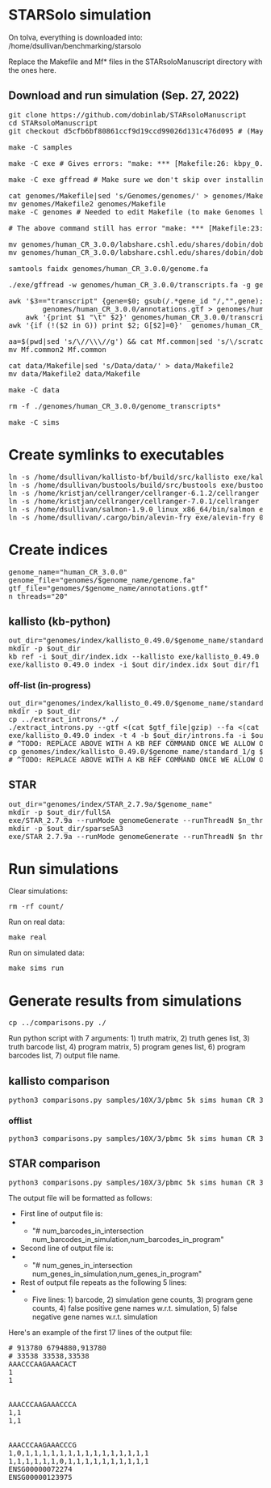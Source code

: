 # STARSolo simulation

On tolva, everything is downloaded into: /home/dsullivan/benchmarking/starsolo

Replace the Makefile and Mf* files in the STARsoloManuscript directory with the ones here.

## Download and run simulation (Sep. 27, 2022)

<pre>git clone https://github.com/dobinlab/STARsoloManuscript
cd STARsoloManuscript
git checkout d5cfb6bf80861ccf9d19ccd99026d131c476d095 # (May 25, 2021 commit)

make -C samples

make -C exe # Gives errors: "make: *** [Makefile:26: kbpy_0.25.0] Error 1" but oh well

make -C exe gffread # Make sure we don't skip over installing gffread

cat genomes/Makefile|sed 's/Genomes/genomes/' > genomes/Makefile2
mv genomes/Makefile2 genomes/Makefile
make -C genomes # Needed to edit Makefile (to make Genomes lower-case) above otherwise the files can't be found

# The above command still has error "make: *** [Makefile:23: human_CR_3.0.0/refdata-cellranger-GRCh38-3.0.0] Error 8", so do the following:

mv genomes/human_CR_3.0.0/labshare.cshl.edu/shares/dobin/dobin/STARsolo/Preprint/genomes/refdata-cellranger-GRCh38-3.0.0/fasta/genome.fa genomes/human_CR_3.0.0/
mv genomes/human_CR_3.0.0/labshare.cshl.edu/shares/dobin/dobin/STARsolo/Preprint/genomes/refdata-cellranger-GRCh38-3.0.0/genes/genes.gtf genomes/human_CR_3.0.0/annotations.gtf

samtools faidx genomes/human_CR_3.0.0/genome.fa

./exe/gffread -w genomes/human_CR_3.0.0/transcripts.fa -g genomes/human_CR_3.0.0/genome.fa genomes/human_CR_3.0.0/annotations.gtf

awk '$3=="transcript" {gene=$0; gsub(/.*gene_id "/,"",gene); gsub(/".*/,"",gene); tr=$0; gsub(/.*transcript_id "/,"",tr); gsub(/".*/,"",tr); print tr "\t" gene }' \
	    genomes/human_CR_3.0.0/annotations.gtf > genomes/human_CR_3.0.0/transcript_to_gene.txt && \
	awk '{print $1 "\t" $2}' genomes/human_CR_3.0.0/transcript_to_gene.txt > genomes/human_CR_3.0.0/transcript_to_gene.2col.txt
awk '{if (!($2 in G)) print $2; G[$2]=0}'  genomes/human_CR_3.0.0/transcript_to_gene.txt > genomes/human_CR_3.0.0/genes.tsv

aa=$(pwd|sed 's/\//\\\//g') && cat Mf.common|sed 's/\/scratch\/dobin\/STAR\/STARsoloManuscript\//'"$aa"'\//' > Mf.common2
mv Mf.common2 Mf.common

cat data/Makefile|sed 's/Data/data/' > data/Makefile2
mv data/Makefile2 data/Makefile

make -C data

rm -f ./genomes/human_CR_3.0.0/genome_transcripts*

make -C sims
</pre>

# Create symlinks to executables

<pre>ln -s /home/dsullivan/kallisto-bf/build/src/kallisto exe/kallisto_0.49.0
ln -s /home/dsullivan/bustools/build/src/bustools exe/bustools_0.41.1
ln -s /home/kristjan/cellranger/cellranger-6.1.2/cellranger exe/CellRanger_6.1.6
ln -s /home/kristjan/cellranger/cellranger-7.0.1/cellranger exe/CellRanger_7.0.1
ln -s /home/dsullivan/salmon-1.9.0_linux_x86_64/bin/salmon exe/salmon_1.9.0
ln -s /home/dsullivan/.cargo/bin/alevin-fry exe/alevin-fry_0.8.0</pre>

# Create indices

<pre>genome_name="human_CR_3.0.0"
genome_file="genomes/$genome_name/genome.fa"
gtf_file="genomes/$genome_name/annotations.gtf"
n_threads="20"</pre>

## kallisto (kb-python)

<pre>out_dir="genomes/index/kallisto_0.49.0/$genome_name/standard_1"
mkdir -p $out_dir
kb ref -i $out_dir/index.idx --kallisto exe/kallisto_0.49.0 --workflow standard --overwrite -f1 $out_dir/f1 -g $out_dir/g $genome_file $gtf_file > $out_dir/log.txt 2>&1
exe/kallisto_0.49.0 index -i $out_dir/index.idx $out_dir/f1 # TODO: DELETE THIS ONCE WE FIGURE OUT WHY TF KB ISN'T WORKING!
</pre>

### off-list (in-progress)

<pre>out_dir="genomes/index/kallisto_0.49.0/$genome_name/standard_offlist_1"
mkdir -p $out_dir
cp ../extract_introns/* ./
./extract_introns.py --gtf <(cat $gtf_file|gzip) --fa <(cat $genome_file|gzip) --out $out_dir/introns.fa --union --diff
exe/kallisto_0.49.0 index -t 4 -b $out_dir/introns.fa -i $out_dir/index.idx genomes/index/kallisto_0.49.0/$genome_name/standard_1/f1
# ^TODO: REPLACE ABOVE WITH A KB REF COMMAND ONCE WE ALLOW OFFLIST IN KB REF
cp genomes/index/kallisto_0.49.0/$genome_name/standard_1/g $out_dir/g
# ^TODO: REPLACE ABOVE WITH A KB REF COMMAND ONCE WE ALLOW OFFLIST IN KB REF
</pre>


## STAR

<pre>out_dir="genomes/index/STAR_2.7.9a/$genome_name"
mkdir -p $out_dir/fullSA
exe/STAR_2.7.9a --runMode genomeGenerate --runThreadN $n_threads --genomeDir $out_dir/fullSA --genomeFastaFiles $genome_file --sjdbGTFfile $gtf_file > $out_dir/fullSA/log.txt 2>&1
mkdir -p $out_dir/sparseSA3
exe/STAR_2.7.9a --runMode genomeGenerate --runThreadN $n_threads --genomeDir $out_dir/sparseSA3 --genomeSAsparseD 3 --genomeFastaFiles $genome_file --sjdbGTFfile $gtf_file > $out_dir/sparseSA3/log.txt 2>&1</pre>

# Run simulations

Clear simulations:

<pre>rm -rf count/</pre>

Run on real data:

<pre>make real</pre>

Run on simulated data:

<pre>make sims_run</pre>

# Generate results from simulations

<pre>cp ../comparisons.py ./</pre>

Run python script with 7 arguments: 1) truth matrix, 2) truth genes list, 3) truth barcode list, 4) program matrix, 5) program genes list, 6) program barcodes list, 7) output file name.

## kallisto comparison

<pre>python3 comparisons.py samples/10X/3/pbmc_5k_sims_human_CR_3.0.0_MultiGeneNo/truth.mtx genomes/human_CR_3.0.0/genes.tsv data/whitelists/10Xv3 count/kallisto_0.49.0/human_CR_3.0.0/standard_1/default/10X/3/pbmc_5k_sims_human_CR_3.0.0_MultiGeneNo/20/run1/counts_unfiltered/cells_x_genes.mtx count/kallisto_0.49.0/human_CR_3.0.0/standard_1/default/10X/3/pbmc_5k_sims_human_CR_3.0.0_MultiGeneNo/20/run1/counts_unfiltered/cells_x_genes.genes.txt count/kallisto_0.49.0/human_CR_3.0.0/standard_1/default/10X/3/pbmc_5k_sims_human_CR_3.0.0_MultiGeneNo/20/run1/counts_unfiltered/cells_x_genes.barcodes.txt results_sim_vs_kallisto.txt</pre>

### offlist

<pre>python3 comparisons.py samples/10X/3/pbmc_5k_sims_human_CR_3.0.0_MultiGeneNo/truth.mtx genomes/human_CR_3.0.0/genes.tsv data/whitelists/10Xv3 count/kallisto_0.49.0/human_CR_3.0.0/standard_offlist_1/default/10X/3/pbmc_5k_sims_human_CR_3.0.0_MultiGeneNo/20/run1/counts_unfiltered/cells_x_genes.mtx count/kallisto_0.49.0/human_CR_3.0.0/standard_offlist_1/default/10X/3/pbmc_5k_sims_human_CR_3.0.0_MultiGeneNo/20/run1/counts_unfiltered/cells_x_genes.genes.txt count/kallisto_0.49.0/human_CR_3.0.0/standard_offlist_1/default/10X/3/pbmc_5k_sims_human_CR_3.0.0_MultiGeneNo/20/run1/counts_unfiltered/cells_x_genes.barcodes.txt results_sim_vs_kallisto_offlist.txt</pre>

## STAR comparison

<pre>python3 comparisons.py samples/10X/3/pbmc_5k_sims_human_CR_3.0.0_MultiGeneNo/truth.mtx genomes/human_CR_3.0.0/genes.tsv data/whitelists/10Xv3 count/STAR_2.7.9a/human_CR_3.0.0/fullSA/10X_noSAM_sims_mult_ENCODE/10X/3/pbmc_5k_sims_human_CR_3.0.0_MultiGeneNo/20/run1/Solo.out/Gene/filtered/matrix.mtx count/STAR_2.7.9a/human_CR_3.0.0/fullSA/10X_noSAM_sims_mult_ENCODE/10X/3/pbmc_5k_sims_human_CR_3.0.0_MultiGeneNo/20/run1/Solo.out/Gene/filtered/features.tsv count/STAR_2.7.9a/human_CR_3.0.0/fullSA/10X_noSAM_sims_mult_ENCODE/10X/3/pbmc_5k_sims_human_CR_3.0.0_MultiGeneNo/20/run1/Solo.out/Gene/filtered/barcodes.tsv results_sim_vs_star.txt --transpose</pre>

The output file will be formatted as follows:

* First line of output file is:
* * "# num_barcodes_in_intersection num_barcodes_in_simulation,num_barcodes_in_program"
* Second line of output file is:
* * "# num_genes_in_intersection num_genes_in_simulation,num_genes_in_program"
* Rest of output file repeats as the following 5 lines:
* * Five lines: 1) barcode, 2) simulation gene counts, 3) program gene counts, 4) false positive gene names w.r.t. simulation, 5) false negative gene names w.r.t. simulation

Here's an example of the first 17 lines of the output file:

<pre># 913780 6794880,913780
# 33538 33538,33538
AAACCCAAGAAACACT
1
1


AAACCCAAGAAACCCA
1,1
1,1


AAACCCAAGAAACCCG
1,0,1,1,1,1,1,1,1,1,1,1,1,1,1,1,1
1,1,1,1,1,1,0,1,1,1,1,1,1,1,1,1,1
ENSG00000072274
ENSG00000123975</pre>



